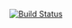 [![Build Status](https://travis-ci.org/Ramotion/reel-search.svg?branch=travis)](https://travis-ci.org/Ramotion/reel-search)